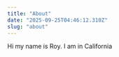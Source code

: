 ```yaml
---
title: "About"
date: "2025-09-25T04:46:12.310Z"
slug: "about"
---
```



Hi my name is Roy. I am in California

